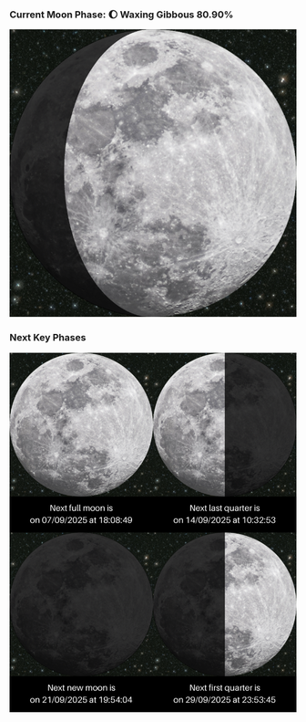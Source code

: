 ### Current Moon Phase: 🌔 Waxing Gibbous 80.90%
![Moon Phase](moonphase.png)
### Next Key Phases
![Gallery](gallery.png)